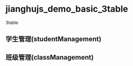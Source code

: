 <!-- 首页文档 -->
# jianghujs_demo_basic_3table

3table

## 学生管理(studentManagement)

## 班级管理(classManagement)


